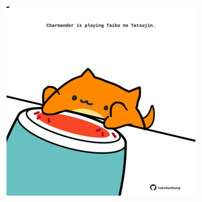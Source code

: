 <!-- built at 28/03/2022, 16:01:09 UTC -->
<p align="center">
  <img width="500" height="500" src="./ReadmeImage.svg">
</p>
